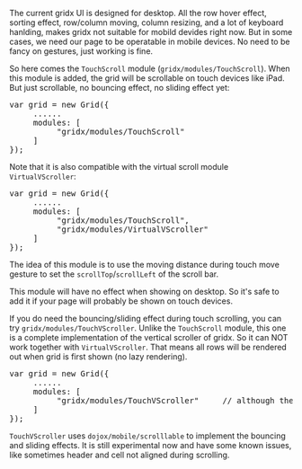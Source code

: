 The current gridx UI is designed for desktop. All the row hover effect, sorting effect, row/column moving, column resizing, and a lot of keyboard hanlding, makes gridx not suitable for mobild devides right now. But in some cases, we need our page to be operatable in mobile devices. No need to be fancy on gestures, just working is fine.

So here comes the `TouchScroll` module (`gridx/modules/TouchScroll`). When this module is added, the grid will be scrollable on touch devices like iPad. But just scrollable, no bouncing effect, no sliding effect yet:

<pre>
var grid = new Grid({
     ......
     modules: [
          "gridx/modules/TouchScroll"
     ]
});
</pre>

Note that it is also compatible with the virtual scroll module `VirtualVScroller`:

<pre>
var grid = new Grid({
     ......
     modules: [
          "gridx/modules/TouchScroll",
          "gridx/modules/VirtualVScroller"
     ]
});
</pre>

The idea of this module is to use the moving distance during touch move gesture to set the `scrollTop`/`scrollLeft` of the scroll bar.

This module will have no effect when showing on desktop. So it's safe to add it if your page will probably be shown on touch devices.

If you do need the bouncing/sliding effect during touch scrolling, you can try `gridx/modules/TouchVScroller`. Unlike the `TouchScroll` module, this one is a complete implementation of the vertical scroller of gridx. So it can NOT work together with `VirtualVScroller`. That means all rows will be rendered out when grid is first shown (no lazy rendering).

<pre>
var grid = new Grid({
     ......
     modules: [
          "gridx/modules/TouchVScroller"     // although the name is similar, it is totally different from TouchScroll!
     ]
});
</pre>

`TouchVScroller` uses `dojox/mobile/scrolllable` to implement the bouncing and sliding effects. It is still experimental now and have some known issues, like sometimes header and cell not aligned during scrolling.
